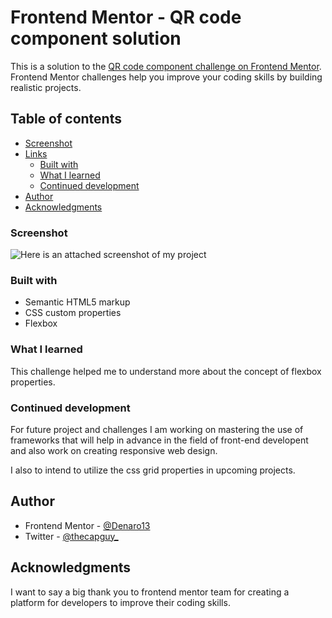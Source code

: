 # Frontend Mentor - QR code component solution

This is a solution to the [QR code component challenge on Frontend Mentor](https://www.frontendmentor.io/challenges/qr-code-component-iux_sIO_H). Frontend Mentor challenges help you improve your coding skills by building realistic projects.

## Table of contents

- [Screenshot](#screenshot)
- [Links](#links)
  - [Built with](#built-with)
  - [What I learned](#what-i-learned)
  - [Continued development](#continued-development)
- [Author](#author)
- [Acknowledgments](#acknowledgments)

### Screenshot

![Here is an attached screenshot of my project](./sreenshot/screenshot.jpg)

### Built with

- Semantic HTML5 markup
- CSS custom properties
- Flexbox

### What I learned

This challenge helped me to understand more about the concept of flexbox properties.

### Continued development

For future project and challenges I am working on mastering the use of frameworks that will help in advance in the field of front-end developent and also work on creating responsive web design.

I also to intend to utilize the css grid properties in upcoming projects.

## Author

- Frontend Mentor - [@Denaro13](https://www.frontendmentor.io/profile/Denaro13)
- Twitter - [@thecapguy\_](https://www.twitter.com/thecapguy_)

## Acknowledgments

I want to say a big thank you to frontend mentor team for creating a platform for developers to improve their coding skills.
